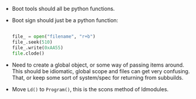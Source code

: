 * Boot tools should all be python functions.
* Boot sign should just be a python function: 
  ```python
  
  file_ = open("filename", "r+b")
  file_.seek(510)
  file_.write(0xAA55)
  file.clode()
  ```
* Need to create a global object, or some way of passing items around.
  This should be idiomatic, global scope and files can get very confusing.
  That, or keep some sort of system/spec for returning from subbuilds.

* Move `Ld()` to `Program()`, this is the scons method of ldmodules.
